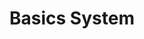 ---
title: Basics System
layout: redirect
permalink: /basics/system.html
redirect_to: /guide/essentials.html
sitemap: false
---